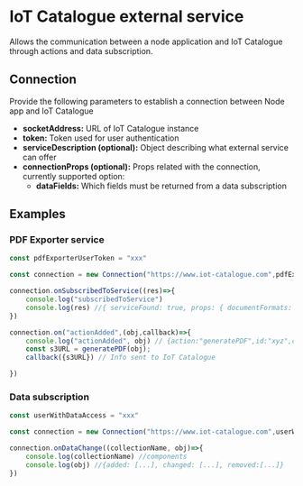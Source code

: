 # IoT Catalogue external service

Allows the communication between a node application and IoT Catalogue through actions and data subscription.

## Connection

Provide the following parameters to establish a connection between Node app and IoT Catalogue
* **socketAddress:** URL of IoT Catalogue instance
* **token:** Token used for user authentication
* **serviceDescription (optional):** Object describing what external service can offer
* **connectionProps (optional):** Props related with the connection, currently supported option:
  * **dataFields:** Which fields must be returned from a data subscription

## Examples

### PDF Exporter service

```js
const pdfExporterUserToken = "xxx"

const connection = new Connection("https://www.iot-catalogue.com",pdfExporterUserToken,{documentFormats:"pdf"})

connection.onSubscribedToService((res)=>{
	console.log("subscribedToService")
	console.log(res) //{ serviceFound: true, props: { documentFormats: ["pdf"] }, name: 'Export PDF'}
})

connection.on("actionAdded",(obj,callback)=>{
    console.log("actionAdded", obj) // {action:"generatePDF",id:"xyz",collection:"components"};
    const s3URL = generatePDF(obj);
    callback({s3URL}) // Info sent to IoT Catalogue

})

```

### Data subscription

```js
const userWithDataAccess = "xxx"

const connection = new Connection("https://www.iot-catalogue.com",userWithDataAccess,undefined,{dataFields:{name:1}})

connection.onDataChange((collectionName, obj)=>{
    console.log(collectionName) //components
    console.log(obj) //{added: [...], changed: [...], removed:[...]}
})


```
